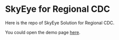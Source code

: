# SkyEye for Regional CDC

Here is the repo of SkyEye Solution for Regional CDC.

You could open the demo page [here](https://github.wdf.sap.corp/pages/SkyEye/skyeye-for-cdc/webapp/index.html).